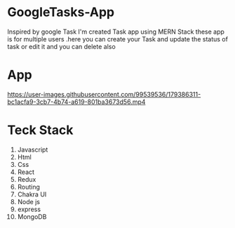 # GoogleTasks-App
Inspired by google Task I'm created Task app using MERN Stack these app is for multiple users .here you can create your Task and update the status of task or edit it and you can delete also

# App
https://user-images.githubusercontent.com/99539536/179386311-bc1acfa9-3cb7-4b74-a619-801ba3673d56.mp4

# Teck Stack

<ol>
  <li>Javascript</li>
   <li>Html</li>
   <li>Css</li>
   <li>React</li>
   <li>Redux</li>
   <li>Routing</li>
    <li>Chakra UI</li>
  <li>Node js</li>
     <li>express</li>
   <li>MongoDB</li>
  </ol>
